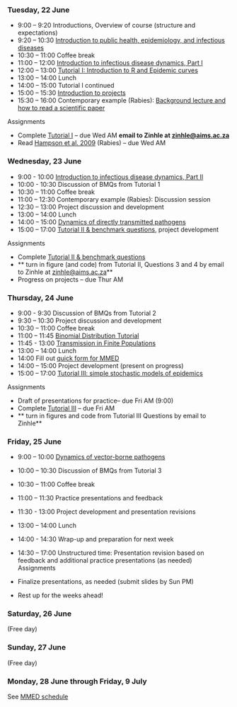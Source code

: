 <div markdown="1">

### Tuesday, 22 June

-  9:00 – 9:20		Introductions, Overview of course (structure and expectations)
-  9:20 – 10:30		[Introduction to public health, epidemiology, and infectious diseases]({{page.repo}}/raw/master/lectures/Intro_PH_Epi_ID.pdf)
-  10:30 – 11:00 	Coffee break
-  11:00 – 12:00	[Introduction to infectious disease dynamics, Part I]({{page.repo}}/raw/master/lectures/Intro_ID_Dynamics_I.pdf)
-  12:00 – 13:00	[Tutorial I: Introduction to R and Epidemic curves](#computerlabs)
-  13:00 – 14:00 	Lunch
-  14:00 – 15:00 	Tutorial I continued
-  15:00 – 15:30	[Introduction to projects]({{page.repo}}/raw/master/Project_guidelines_2019.pdf)
-  15:30 – 16:00	Contemporary example (Rabies): [Background lecture and how to read a scientific paper]({{page.repo}}/raw/master/lectures/How_to_read_exRabies.pdf)

Assignments

- Complete [Tutorial I](#computerlabs) – due Wed AM **email to Zinhle at zinhle@aims.ac.za**
- Read [Hampson et al. 2009]({{page.repo}}/raw/master/readings/Hampson2009.pdf) (Rabies) – due Wed AM

### Wednesday, 23 June

- 9:00 - 10:00		[Introduction to infectious disease dynamics, Part II]({{page.repo}}/raw/master/lectures/Intro_ID_Dynamics_II.pdf)
- 10:00 - 10:30         Discussion of BMQs from Tutorial 1
-  10:30 – 11:00 	Coffee break
-  11:00 – 12:30	Contemporary example (Rabies): Discussion session
-  12:30 – 13:00	Project discussion and development
-  13:00 – 14:00 	Lunch 
-  14:00 – 15:00	[Dynamics of directly transmitted pathogens]({{page.repo}}/raw/master/lectures/Intro_ID_Dynamics_III.pdf)
-  15:00 – 17:00	[Tutorial II & benchmark questions](#computerlabs), project development

Assignments

- Complete [Tutorial II & benchmark questions](#computerlabs)
- ** turn in figure (and code) from Tutorial II,  Questions 3 and 4 by email to Zinhle at zinhle@aims.ac.za**
- Progress on projects – due Thur AM

### Thursday, 24 June

-  9:00 - 9:30          Discussion of BMQs from Tutorial 2
-  9:30 – 10:30 	Project discussion and development
-  10:30 – 11:00 	Coffee break
-  11:00 – 11:45	[Binomial Distribution Tutorial](#computerlabs)
-  11:45 - 13:00	[Transmission in Finite Populations]({{page.repo}}/raw/master/lectures/FinitePopModels.pdf)
-  13:00 – 14:00 	Lunch
- 14:00 Fill out        [quick form for MMED](http://www.ici3d.org/MMED/logistics/logisticsForm)
-  14:00 – 15:00 	Project development (present on progress)
-  15:00 – 17:00	[Tutorial III: simple stochastic models of epidemics](#computerlabs)

Assignments

- Draft of presentations for practice– due Fri AM (9:00)
- Complete [Tutorial III](#computerlabs) – due Fri AM
- ** turn in figures and code from Tutorial III Questions by email to Zinhle**

### Friday, 25 June

- 9:00 – 10:00		[Dynamics of vector-borne pathogens]({{page.repo}}/raw/master/lectures/Dynamics_VB_Pathogens.pdf)
- 10:00 – 10:30  	Discussion of BMQs from Tutorial 3
- 10:30 – 11:00 	Coffee break
- 11:00 – 11:30		Practice presentations and feedback
- 11:30 - 13:00         Project development and presentation revisions
- 13:00 – 14:00 	Lunch
- 14:00 - 14:30         Wrap-up and preparation for next week
- 14:30 – 17:00		Unstructured time: Presentation revision based on feedback and additional practice presentations (as needed)
Assignments

- Finalize presentations, as needed (submit slides by Sun PM)
- Rest up for the weeks ahead!


### Saturday, 26 June

(Free day)

### Sunday, 27 June

(Free day)

### Monday, 28 June through Friday, 9 July

See [MMED schedule](http://www.ici3d.org/MMED/schedule)

</div>

